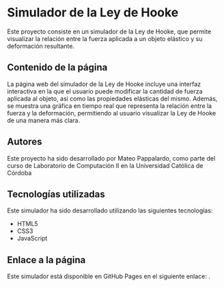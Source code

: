 # Simulador de la Ley de Hooke

Este proyecto consiste en un simulador de la Ley de Hooke, que permite visualizar la relación entre la fuerza aplicada a un objeto elástico y su deformación resultante.

## Contenido de la página

La página web del simulador de la Ley de Hooke incluye una interfaz interactiva en la que el usuario puede modificar la cantidad de fuerza aplicada al objeto, así como las propiedades elásticas del mismo. Además, se muestra una gráfica en tiempo real que representa la relación entre la fuerza y la deformación, permitiendo al usuario visualizar la Ley de Hooke de una manera más clara.

## Autores

Este proyecto ha sido desarrollado por Mateo Pappalardo, como parte del curso de Laboratorio de Computación II en la Universidad Católica de Córdoba

## Tecnologías utilizadas

Este simulador ha sido desarrollado utilizando las siguientes tecnologías:

- HTML5
- CSS3
- JavaScript


## Enlace a la página

Este simulador está disponible en GitHub Pages en el siguiente enlace: .

